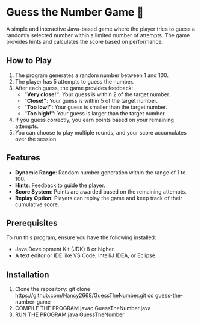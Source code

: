 # Guess the Number Game 🎲

A simple and interactive Java-based game where the player tries to guess a randomly selected number within a limited number of attempts. The game provides hints and calculates the score based on performance. 

## How to Play
1. The program generates a random number between 1 and 100.
2. The player has 5 attempts to guess the number.
3. After each guess, the game provides feedback:
   - **"Very close!"**: Your guess is within 2 of the target number.
   - **"Close!"**: Your guess is within 5 of the target number.
   - **"Too low!"**: Your guess is smaller than the target number.
   - **"Too high!"**: Your guess is larger than the target number.
4. If you guess correctly, you earn points based on your remaining attempts.
5. You can choose to play multiple rounds, and your score accumulates over the session.

## Features
- **Dynamic Range**: Random number generation within the range of 1 to 100.
- **Hints**: Feedback to guide the player.
- **Score System**: Points are awarded based on the remaining attempts.
- **Replay Option**: Players can replay the game and keep track of their cumulative score.

## Prerequisites
To run this program, ensure you have the following installed:
- Java Development Kit (JDK) 8 or higher.
- A text editor or IDE like VS Code, IntelliJ IDEA, or Eclipse.

## Installation
1. Clone the repository:
                  git clone https://github.com/Nancy2668/GuessTheNumber.git
                   cd guess-the-number-game
3. COMPILE THE PROGRAM
                    javac GuessTheNumber.java
4. RUN THE PROGRAM
                  java GuessTheNumber
